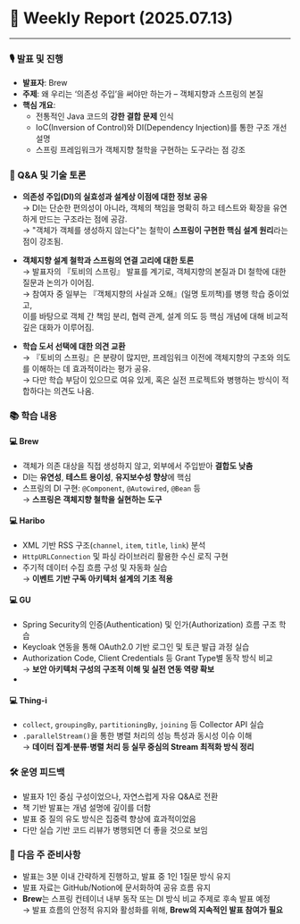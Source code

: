 # 📅 Weekly Report (2025.07.13)

---

### 🎙️ 발표 및 진행
* **발표자**: Brew
* **주제**: 왜 우리는 ‘의존성 주입’을 써야만 하는가 – 객체지향과 스프링의 본질
* **핵심 개요**:
  - 전통적인 Java 코드의 **강한 결합 문제** 인식
  - IoC(Inversion of Control)와 DI(Dependency Injection)를 통한 구조 개선 설명
  - 스프링 프레임워크가 객체지향 철학을 구현하는 도구라는 점 강조

### 💬 Q&A 및 기술 토론
- **의존성 주입(DI)의 실효성과 설계상 이점에 대한 정보 공유**  
  → DI는 단순한 편의성이 아니라, 객체의 책임을 명확히 하고 테스트와 확장을 유연하게 만드는 구조라는 점에 공감.  
  → "객체가 객체를 생성하지 않는다"는 철학이 **스프링이 구현한 핵심 설계 원리**라는 점이 강조됨.
 
- **객체지향 설계 철학과 스프링의 연결 고리에 대한 토론**  
  → 발표자의 『토비의 스프링』 발표를 계기로, 객체지향의 본질과 DI 철학에 대한 질문과 논의가 이어짐.  
  → 참여자 중 일부는 『객체지향의 사실과 오해』(일명 토끼책)를 병행 학습 중이었고,  
  이를 바탕으로 객체 간 책임 분리, 협력 관계, 설계 의도 등 핵심 개념에 대해 비교적 깊은 대화가 이루어짐.

- **학습 도서 선택에 대한 의견 교환**  
  → 『토비의 스프링』은 분량이 많지만, 프레임워크 이전에 객체지향의 구조와 의도를 이해하는 데 효과적이라는 평가 공유.  
  → 다만 학습 부담이 있으므로 여유 있게, 혹은 실전 프로젝트와 병행하는 방식이 적합하다는 의견도 나옴.

### 📚 학습 내용
#### 💻 Brew
- 객체가 의존 대상을 직접 생성하지 않고, 외부에서 주입받아 **결합도 낮춤**
- DI는 **유연성**, **테스트 용이성**, **유지보수성 향상**에 핵심
- 스프링의 DI 구현: `@Component`, `@Autowired`, `@Bean` 등  
  → **스프링은 객체지향 철학을 실현하는 도구**

#### 💻 Haribo
- XML 기반 RSS 구조(`channel`, `item`, `title`, `link`) 분석
- `HttpURLConnection` 및 파싱 라이브러리 활용한 수신 로직 구현
- 주기적 데이터 수집 흐름 구성 및 자동화 실습  
  → **이벤트 기반 구독 아키텍처 설계의 기초 적용**

#### 💻 GU
- Spring Security의 인증(Authentication) 및 인가(Authorization) 흐름 구조 학습
- Keycloak 연동을 통해 OAuth2.0 기반 로그인 및 토큰 발급 과정 실습
- Authorization Code, Client Credentials 등 Grant Type별 동작 방식 비교  
  → **보안 아키텍처 구성의 구조적 이해 및 실전 연동 역량 확보**
- 
#### 💻 Thing-i
- `collect`, `groupingBy`, `partitioningBy`, `joining` 등 Collector API 실습
- `.parallelStream()`을 통한 병렬 처리의 성능 특성과 동시성 이슈 이해  
  → **데이터 집계·분류·병렬 처리 등 실무 중심의 Stream 최적화 방식 정리**

### 🛠 운영 피드백
- 발표자 1인 중심 구성이었으나, 자연스럽게 자유 Q&A로 전환
- 책 기반 발표는 개념 설명에 깊이를 더함
- 발표 중 질의 유도 방식은 집중력 향상에 효과적이었음
- 다만 실습 기반 코드 리뷰가 병행되면 더 좋을 것으로 보임

### 📝 다음 주 준비사항
- 발표는 3분 이내 간략하게 진행하고, 발표 중 1인 1질문 방식 유지
- 발표 자료는 GitHub/Notion에 문서화하여 공유 흐름 유지
- **Brew**는 스프링 컨테이너 내부 동작 또는 DI 방식 비교 주제로 후속 발표 예정  
  → 발표 흐름의 안정적 유지와 활성화를 위해, **Brew의 지속적인 발표 참여가 필요**